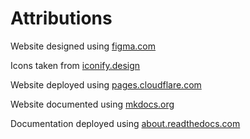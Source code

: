# Attributions

Website designed using <a href="https://figma.com/" target="_blank" rel="noopener noreferrer">figma.com</a>

Icons taken from <a href="https://iconify.design/" target="_blank" rel="noopener noreferrer">iconify.design</a>

Website deployed using <a href="https://pages.cloudflare.com/" target="_blank" rel="noopener noreferrer">pages.cloudflare.com</a>

Website documented using <a href="https://www.mkdocs.org/" target="_blank" rel="noopener noreferrer">mkdocs.org</a>

Documentation deployed using <a href="https://about.readthedocs.com/" target="_blank" rel="noopener noreferrer">about.readthedocs.com</a>
